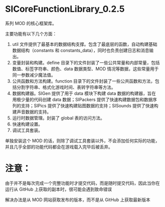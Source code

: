 # SICoreFunctionLibrary_0.2.5
系列 MOD 的核心框架库。

主要功能有以下几个方面：
1. util 文件提供了最基本的数据结构支撑。包含了最底层的函数，自动构建基础数据结构（constants 和 constants_data），同时也负责创建日志和消息输出。
2. 变量封装和构建。define 目录下的文件封装了一些公共常量和内部常量，包括数值、标签字符串、颜色、data 数据类型、MOD 情况等数据，这些常量用于同一参数减少魔法值。
3. 公共函数和方法构建。function 目录下的文件封装了一些公共函数和方法，包括分割字符串、格式化游戏时间、表转字符串等方法。
4. 数据构建器。SIGen 提供了用于 data 模块下构建 data 数据的构建器，旨在用极少量的代码创建 data 数据；SIPackers 提供了快速构建数据包和数据序列的支持；SIPics 提供了快速构建贴图数据的支持；SISounds 提供了快速构建声音数据的支持。
5. 运行时数据管理。封装了 global 表的访问方法。
6. 快速构建设置。
7. 调试工具套装。

单独安装这个 MOD 的话，则除了调试工具套装以外，不会添加任何实际的功能，并且几乎全部的功能代码都会在游戏载入完毕后被丢弃。

# 注意：
由于并不是每次完成一个完整功能时才提交代码，而是随时提交代码，因此当你在运行从 GitHub 上获取的副本时，很可能会遇到致命错误

解决办法是从 MOD 网站获取发布的版本，而不是从 GitHub 上获取最新版本

